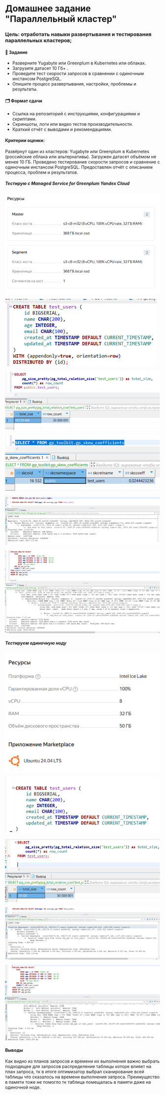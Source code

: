 # Домашнее задание "Параллельный кластер"

### Цель: отработать навыки развертывания и тестирования параллельных кластеров;



#### 🎯 **Задание**

* Разверните Yugabyte или Greenplum в Kubernetes или облаках.
* Загрузите датасет 10 Гб+ .
* Проведите тест скорости запросов в сравнении с одиночным инстансом PostgreSQL.
* Опишите процесс развертывания, настройки, проблемы и результаты.


#### 🗂 **Формат сдачи**

* Ссылка на репозиторий с инструкциями, конфигурациями и скриптами.
* Скриншоты, логи или видео тестов производительности.
* Краткий отчёт с выводами и рекомендациями.


#### Критерии оценки:

Развёрнут один из кластеров: Yugabyte или Greenplum в Kubernetes (российские облака или альтернативы).
Загружен датасет объёмом не менее 10 ГБ.
Проведено тестирование скорости запросов и сравнение с одиночным инстансом PostgreSQL.
Предоставлен отчёт с описанием процесса, проблем и результатов.



##### Тестирую с Managed Service for Greenplum Yandex Cloud

![39e1bd54abcd0d2ec258a19bc012d9c3.png](./39e1bd54abcd0d2ec258a19bc012d9c3.png)

![831cad0c23bb083a0b48180f5bc0ff81.png](./831cad0c23bb083a0b48180f5bc0ff81.png)


![6cc316da4d49b4b29d471f62787fe6a2.png](./6cc316da4d49b4b29d471f62787fe6a2.png)

![fe2b61dfde10401f7b4ed2c7d3327e87.png](./fe2b61dfde10401f7b4ed2c7d3327e87.png)

![6bc1ea500cc73d56411d205e161e9178.png](./6bc1ea500cc73d56411d205e161e9178.png)


![ae19d992d23c3e54e943b5dcb8491b4f.png](./ae19d992d23c3e54e943b5dcb8491b4f.png)


##### Тестируем одиночную ноду

![ebee8929f9ee9396c13fd75b0d7046c6.png](./ebee8929f9ee9396c13fd75b0d7046c6.png)

![f8f7e6342a4681d87c5bfa96bf4879de.png](./f8f7e6342a4681d87c5bfa96bf4879de.png)


![ad70e76d10f9762609fd022baebfa791.png](./ad70e76d10f9762609fd022baebfa791.png)

![c0f13f18d13552adc61744ff2a5f0353.png](./c0f13f18d13552adc61744ff2a5f0353.png)


![d6371b9e91b6671bb3d0fee1409d6aa3.png](./d6371b9e91b6671bb3d0fee1409d6aa3.png)


#### Выводы

Как видно из планов запросов и времени их выполнения важно выбрать подходящее для запросов распределение таблицы которе влияет на план запроса, тк в итоге оптимизатор выбрал сканирование всей таблицы что сказалось на времени выполнения запроса. Преимущество в памяти тоже не помогло тк таблица помещалась в памяти даже на одиночной ноде. 